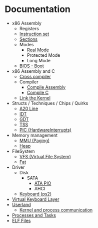 # Documentation
- x86 Assembly
    - Registers
    - [Instruction set](x86Assembly/instruction_set.md)
    - [Sections](x86Assembly/sections.md)
    - Modes
        - [Real Mode](assembly_modes/real_mode.md)
        - Protected Mode
        - Long Mode
    - [BIOS - Boot](x86Assembly/BIOS_Boot.md)
- x86 Assembly and C
    - [Cross compiler](assemblyAndC/crosscompiler.md)
    - Compiler
        - [Compile Assembly](assemblyAndC/compileAssembly.md)
        - [Compile C](assemblyAndC/compileC.md)
    - [Link the Kernel](assemblyAndC/linkKernel.md)
- Structs / Techniques / Chips / Quirks
    - [A20 Line](STCQ/A20_Line.md)
    - [IDT](STCQ/IDT.md)
    - [GDT](STCQ/GDT.md)
    - [TSS](STCQ/TSS.md)
    - [PIC (HardwareInterrupts)](STCQ/HardwareInterrupts.md)
- Memory management
    - [MMU (Paging)](memoryManagement/paging.md)
    - [Heap](memoryManagement/heap.md)
- FileSystem
    - [VFS (Virtual File System)](fs/vfs.md)
    - [Fat](fs/Fat.md)
- Driver
    - Disk
        - SATA
            - [ATA PIO](driver/disk_ata_pio.md)
            - AHCI
    - [Keyboard (ps2)](driver/keyboard_ps2.md)
- [Virtual Keyboard Layer](keyboard/virtualKeyboardLayer.md)
- [Userland](userland/Userland.md)
    - [Kernel and process communication](userland/process_kernel_talk.md)
- [Processes and Tasks](Processes_and_Tasks/processesTasks.md)
- [ELF Files](Process_and_Tasks/elf.md)